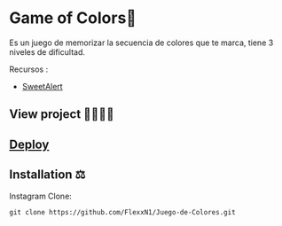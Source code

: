# Game of Colors🔗

Es un juego de memorizar la secuencia de colores que te marca, tiene 3 niveles de dificultad.

Recursos :

- [SweetAlert](https://cdnjs.com/libraries/sweetalert)

## View project 🚀🙋🏻‍♂️
## [Deploy](https://flexxn1.github.io/Juego-de-Colores//)

## Installation ⚖
Instagram Clone:
```
git clone https://github.com/FlexxN1/Juego-de-Colores.git
 ```

